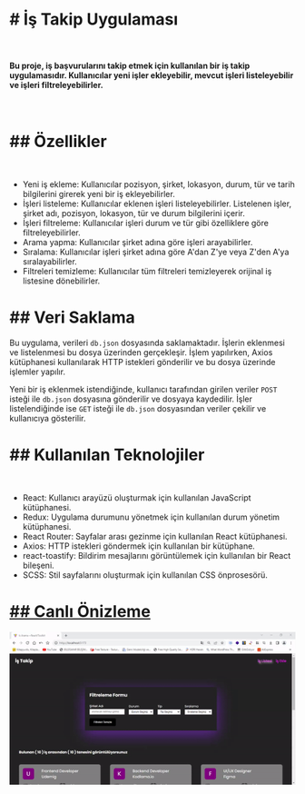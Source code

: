 <h1># İş Takip Uygulaması</h1></br>

<h4>Bu proje, iş başvurularını takip etmek için kullanılan bir iş takip uygulamasıdır. Kullanıcılar yeni işler ekleyebilir, mevcut işleri listeleyebilir ve işleri filtreleyebilirler.</h4></br>

<h1>## Özellikler</h1></br>

- Yeni iş ekleme: Kullanıcılar pozisyon, şirket, lokasyon, durum, tür ve tarih bilgilerini girerek yeni bir iş ekleyebilirler.</br>
- İşleri listeleme: Kullanıcılar eklenen işleri listeleyebilirler. Listelenen işler, şirket adı, pozisyon, lokasyon, tür ve durum bilgilerini içerir.</br>
- İşleri filtreleme: Kullanıcılar işleri durum ve tür gibi özelliklere göre filtreleyebilirler.</br>
- Arama yapma: Kullanıcılar şirket adına göre işleri arayabilirler.</br>
- Sıralama: Kullanıcılar işleri şirket adına göre A'dan Z'ye veya Z'den A'ya sıralayabilirler.</br>
- Filtreleri temizleme: Kullanıcılar tüm filtreleri temizleyerek orijinal iş listesine dönebilirler.</br>

<h1>## Veri Saklama</h1>

Bu uygulama, verileri `db.json` dosyasında saklamaktadır. İşlerin eklenmesi ve listelenmesi bu dosya üzerinden gerçekleşir. İşlem yapılırken, Axios kütüphanesi kullanılarak HTTP istekleri gönderilir ve bu dosya üzerinde işlemler yapılır.</br>

Yeni bir iş eklenmek istendiğinde, kullanıcı tarafından girilen veriler `POST` isteği ile `db.json` dosyasına gönderilir ve dosyaya kaydedilir. İşler listelendiğinde ise `GET` isteği ile `db.json` dosyasından veriler çekilir ve kullanıcıya gösterilir.</br>

<h1>## Kullanılan Teknolojiler</h1></br>

- React: Kullanıcı arayüzü oluşturmak için kullanılan JavaScript kütüphanesi.</br>
- Redux: Uygulama durumunu yönetmek için kullanılan durum yönetim kütüphanesi.</br>
- React Router: Sayfalar arası gezinme için kullanılan React kütüphanesi.</br>
- Axios: HTTP istekleri göndermek için kullanılan bir kütüphane.</br>
- react-toastify: Bildirim mesajlarını görüntülemek için kullanılan bir React bileşeni.</br>
- SCSS: Stil sayfalarını oluşturmak için kullanılan CSS önprosesörü.</br>

<h1><a href="">## Canlı Önizleme</a></h1>
<img src="./public/images/screen.gif" alt="">
